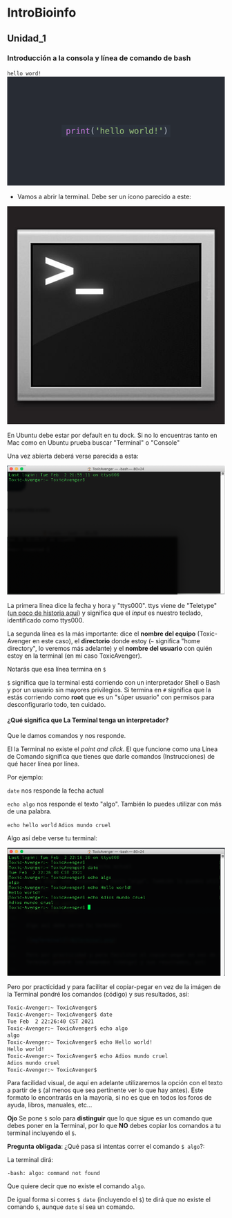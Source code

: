 # IntroBioinfo
## Unidad_1
###  Introducción a la consola y línea de comando de bash

`hello word!` 
![](hello_world.png)

* Vamos a abrir la terminal. Debe ser un ícono parecido a este:

![](01terminal.png)

 En Ubuntu debe estar por default en tu dock. Si no lo encuentras tanto en Mac como en Ubuntu prueba buscar "Terminal" o "Console"

 Una vez abierta deberá verse parecida a esta:

 ![](02terminal.png)
 
 La primera línea dice la fecha y hora y "ttys000". ttys viene de "Teletype" ([un poco de historia aquí](http://stackoverflow.com/questions/4532413/what-is-tty-on-freebsd)) y significa que el *input* es nuestro teclado, identificado como ttys000. 

 La segunda línea es la más importante: dice el **nombre del equipo** (Toxic-Avenger en este caso), el **directorio** donde estoy (`~` significa "home directory", lo veremos más adelante) y el **nombre del usuario** con quién estoy en la terminal (en mi caso ToxicAvenger). 

 Notarás que esa línea termina en `$`

 `$` significa que la terminal está corriendo con un interpretador Shell o Bash y por un usuario sin mayores privilegios. Si termina en `#` significa que la estás corriendo como **root** que es un "súper usuario" con permisos para desconfigurarlo todo, ten cuidado.

 #### ¿Qué significa que La Terminal tenga un interpretador? 

 Que le damos comandos y nos responde. 

 El la Terminal no existe el *point and click*. El que funcione como una Línea de Comando significa que tienes que darle comandos (Instrucciones) de qué hacer línea por línea. 

 Por ejemplo:

 `date` nos responde la fecha actual

 `echo algo` nos responde el texto "algo". También lo puedes utilizar con más de una palabra. 

 `echo hello world`
 `Adios mundo cruel`

 Algo así debe verse tu terminal:

  ![](03terminal.png)

 Pero por practicidad y para facilitar el copiar-pegar en vez de la imágen de la Terminal pondré los comandos (código) y sus resultados, así:
```
Toxic-Avenger:~ ToxicAvenger$ 
Toxic-Avenger:~ ToxicAvenger$ date
Tue Feb  2 22:26:40 CST 2021
Toxic-Avenger:~ ToxicAvenger$ echo algo
algo
Toxic-Avenger:~ ToxicAvenger$ echo Hello world!
Hello world!
Toxic-Avenger:~ ToxicAvenger$ echo Adios mundo cruel
Adios mundo cruel
Toxic-Avenger:~ ToxicAvenger$ 
```
Para facilidad visual, de aquí en adelante utilizaremos la opción con el texto a partir de `$` (al menos que sea pertinente ver lo que hay antes). Este formato lo encontrarás en la mayoría, si no es que en todos los foros de ayuda, libros, manuales, etc...

**Ojo** Se pone `$` solo para **distinguir** que lo que sigue es un comando que debes poner en la Terminal, por lo que **NO** debes copiar los comandos a tu terminal incluyendo el `$`.
 
**Pregunta obligada**: ¿Qué pasa si intentas correr el comando  `$ algo`?:

La terminal dirá:

    -bash: algo: command not found

Que quiere decir que no existe el comando `algo`. 

De igual forma si corres `$ date` (incluyendo el `$`) te dirá que no existe el comando `$`, aunque `date` sí sea un comando.


 
